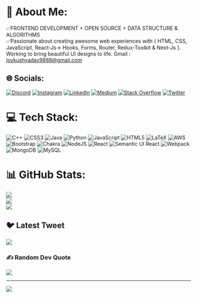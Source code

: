 # 💫 About Me:
✅FRONTEND DEVELOPMENT + OPEN SOURCE + DATA STRUCTURE & ALGORITHMS<br>✅Passionate about creating awesome web experiences with { HTML, CSS, JavaScript, React-Js-> Hooks, Forms, Router, Redux-Toolkit & Next-Js }. Working to bring beautiful UI designs to life. Gmail : lovkushyadav9888@gmail.com 


## 🌐 Socials:
[![Discord](https://img.shields.io/badge/Discord-%237289DA.svg?logo=discord&logoColor=white)](https://discord.gg/https://discord.gg/https://discord.gg/WssnnV5F) [![Instagram](https://img.shields.io/badge/Instagram-%23E4405F.svg?logo=Instagram&logoColor=white)](https://instagram.com/loveyonscreen) [![LinkedIn](https://img.shields.io/badge/LinkedIn-%230077B5.svg?logo=linkedin&logoColor=white)](https://linkedin.com/in/lovkushyadav) [![Medium](https://img.shields.io/badge/Medium-12100E?logo=medium&logoColor=white)](https://medium.com/@lky9888) [![Stack Overflow](https://img.shields.io/badge/-Stackoverflow-FE7A16?logo=stack-overflow&logoColor=white)](https://stackoverflow.com/users/18255284) [![Twitter](https://img.shields.io/badge/Twitter-%231DA1F2.svg?logo=Twitter&logoColor=white)](https://twitter.com/Lovkush75839173) 

# 💻 Tech Stack:
![C++](https://img.shields.io/badge/c++-%2300599C.svg?style=for-the-badge&logo=c%2B%2B&logoColor=white) ![CSS3](https://img.shields.io/badge/css3-%231572B6.svg?style=for-the-badge&logo=css3&logoColor=white) ![Java](https://img.shields.io/badge/java-%23ED8B00.svg?style=for-the-badge&logo=java&logoColor=white) ![Python](https://img.shields.io/badge/python-3670A0?style=for-the-badge&logo=python&logoColor=ffdd54) ![JavaScript](https://img.shields.io/badge/javascript-%23323330.svg?style=for-the-badge&logo=javascript&logoColor=%23F7DF1E) ![HTML5](https://img.shields.io/badge/html5-%23E34F26.svg?style=for-the-badge&logo=html5&logoColor=white) ![LaTeX](https://img.shields.io/badge/latex-%23008080.svg?style=for-the-badge&logo=latex&logoColor=white) ![AWS](https://img.shields.io/badge/AWS-%23FF9900.svg?style=for-the-badge&logo=amazon-aws&logoColor=white) ![Bootstrap](https://img.shields.io/badge/bootstrap-%23563D7C.svg?style=for-the-badge&logo=bootstrap&logoColor=white) ![Chakra](https://img.shields.io/badge/chakra-%234ED1C5.svg?style=for-the-badge&logo=chakraui&logoColor=white) ![NodeJS](https://img.shields.io/badge/node.js-6DA55F?style=for-the-badge&logo=node.js&logoColor=white) ![React](https://img.shields.io/badge/react-%2320232a.svg?style=for-the-badge&logo=react&logoColor=%2361DAFB) ![Semantic UI React](https://img.shields.io/badge/Semantic%20UI%20React-%2335BDB2.svg?style=for-the-badge&logo=SemanticUIReact&logoColor=white) ![Webpack](https://img.shields.io/badge/webpack-%238DD6F9.svg?style=for-the-badge&logo=webpack&logoColor=black) ![MongoDB](https://img.shields.io/badge/MongoDB-%234ea94b.svg?style=for-the-badge&logo=mongodb&logoColor=white) ![MySQL](https://img.shields.io/badge/mysql-%2300f.svg?style=for-the-badge&logo=mysql&logoColor=white)
# 📊 GitHub Stats:
![](https://github-readme-stats.vercel.app/api?username=LOVKUSH9888&theme=highcontrast&hide_border=false&include_all_commits=false&count_private=false)<br/>
![](https://github-readme-streak-stats.herokuapp.com/?user=LOVKUSH9888&theme=highcontrast&hide_border=false)<br/>
![](https://github-readme-stats.vercel.app/api/top-langs/?username=LOVKUSH9888&theme=highcontrast&hide_border=false&include_all_commits=false&count_private=false&layout=compact)

## 🐦 Latest Tweet
[![](https://gtce.itsvg.in/api?username=Lovkush75839173)](https://github.com/VishwaGauravIn/github-twitter-card-embed)

### ✍️ Random Dev Quote
![](https://quotes-github-readme.vercel.app/api?type=horizontal&theme=radical)

---
[![](https://visitcount.itsvg.in/api?id=LOVKUSH9888&icon=0&color=0)](https://visitcount.itsvg.in)

<!-- Proudly created with GPRM ( https://gprm.itsvg.in ) -->
